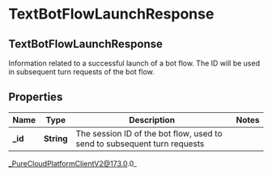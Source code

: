 # TextBotFlowLaunchResponse

## TextBotFlowLaunchResponse
Information related to a successful launch of a bot flow. The ID will be used in subsequent turn requests of the bot flow.

## Properties

|Name | Type | Description | Notes|
|------------ | ------------- | ------------- | -------------|
| **_id** | **String** | The session ID of the bot flow, used to send to subsequent turn requests | |



_PureCloudPlatformClientV2@173.0.0_
